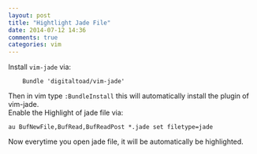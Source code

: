 ```yaml
---
layout: post
title: "Hightlight Jade File"
date: 2014-07-12 14:36
comments: true
categories: vim
---
```

Install `vim-jade` via:    

```
    Bundle 'digitaltoad/vim-jade'

```
Then in vim type `:BundleInstall` this will automatically install the plugin of vim-jade.     
Enable the Highlight of jade file via:    

```
au BufNewFile,BufRead,BufReadPost *.jade set filetype=jade

```
Now everytime you open jade file, it will be automatically be highlighted.    

